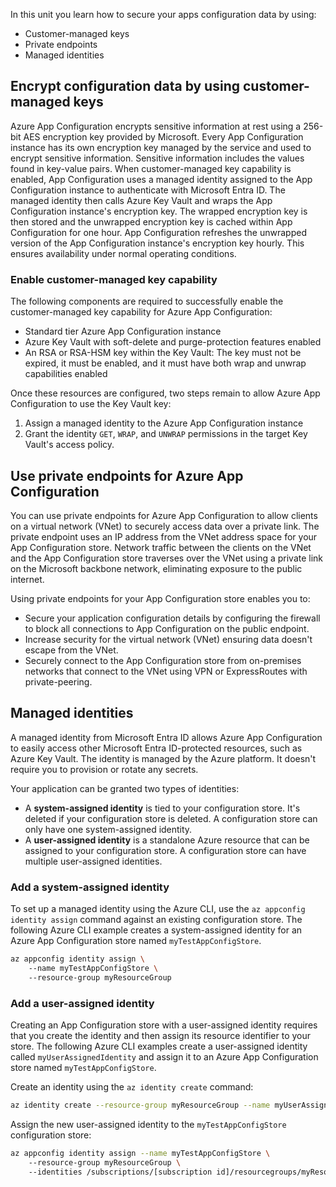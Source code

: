 
In this unit you learn how to secure your apps configuration data by using:

* Customer-managed keys
* Private endpoints
* Managed identities

## Encrypt configuration data by using customer-managed keys

Azure App Configuration encrypts sensitive information at rest using a 256-bit AES encryption key provided by Microsoft. Every App Configuration instance has its own encryption key managed by the service and used to encrypt sensitive information. Sensitive information includes the values found in key-value pairs. When customer-managed key capability is enabled, App Configuration uses a managed identity assigned to the App Configuration instance to authenticate with Microsoft Entra ID. The managed identity then calls Azure Key Vault and wraps the App Configuration instance's encryption key. The wrapped encryption key is then stored and the unwrapped encryption key is cached within App Configuration for one hour. App Configuration refreshes the unwrapped version of the App Configuration instance's encryption key hourly. This ensures availability under normal operating conditions.

### Enable customer-managed key capability

The following components are required to successfully enable the customer-managed key capability for Azure App Configuration:

* Standard tier Azure App Configuration instance
* Azure Key Vault with soft-delete and purge-protection features enabled
* An RSA or RSA-HSM key within the Key Vault: The key must not be expired, it must be enabled, and it must have both wrap and unwrap capabilities enabled

Once these resources are configured, two steps remain to allow Azure App Configuration to use the Key Vault key:

1.  Assign a managed identity to the Azure App Configuration instance
1.  Grant the identity `GET`, `WRAP`, and `UNWRAP` permissions in the target Key Vault's access policy.

## Use private endpoints for Azure App Configuration

You can use private endpoints for Azure App Configuration to allow clients on a virtual network (VNet) to securely access data over a private link. The private endpoint uses an IP address from the VNet address space for your App Configuration store. Network traffic between the clients on the VNet and the App Configuration store traverses over the VNet using a private link on the Microsoft backbone network, eliminating exposure to the public internet.

Using private endpoints for your App Configuration store enables you to:

* Secure your application configuration details by configuring the firewall to block all connections to App Configuration on the public endpoint.
* Increase security for the virtual network (VNet) ensuring data doesn't escape from the VNet.
* Securely connect to the App Configuration store from on-premises networks that connect to the VNet using VPN or ExpressRoutes with private-peering.

## Managed identities

A managed identity from Microsoft Entra ID allows Azure App Configuration to easily access other Microsoft Entra ID-protected resources, such as Azure Key Vault. The identity is managed by the Azure platform. It doesn't require you to provision or rotate any secrets. 

Your application can be granted two types of identities:

* A **system-assigned identity** is tied to your configuration store. It's deleted if your configuration store is deleted. A configuration store can only have one system-assigned identity.
* A **user-assigned identity** is a standalone Azure resource that can be assigned to your configuration store. A configuration store can have multiple user-assigned identities.

### Add a system-assigned identity

To set up a managed identity using the Azure CLI, use the `az appconfig identity assign` command against an existing configuration store. The following Azure CLI example creates a system-assigned identity for an Azure App Configuration store named `myTestAppConfigStore`.

```bash
az appconfig identity assign \ 
    --name myTestAppConfigStore \ 
    --resource-group myResourceGroup
```

### Add a user-assigned identity

Creating an App Configuration store with a user-assigned identity requires that you create the identity and then assign its resource identifier to your store. The following Azure CLI examples create  a user-assigned identity called `myUserAssignedIdentity` and assign it to an Azure App Configuration store named `myTestAppConfigStore`.

Create an identity using the `az identity create` command:

```bash
az identity create --resource-group myResourceGroup --name myUserAssignedIdentity
```

Assign the new user-assigned identity to the `myTestAppConfigStore` configuration store:

```bash
az appconfig identity assign --name myTestAppConfigStore \ 
    --resource-group myResourceGroup \ 
    --identities /subscriptions/[subscription id]/resourcegroups/myResourceGroup/providers/Microsoft.ManagedIdentity/userAssignedIdentities/myUserAssignedIdentity
```
